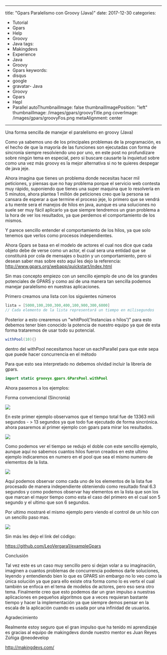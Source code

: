 
---
title: "Gpars Paralelismo con Groovy (Java)"
date: 2017-12-30
categories:
- Tutorial
- Gpars
- Help
- Groovy
- Java
tags:
- Makingdevs
- Experience
- Java
- Groovy
- Gpars
keywords:
- disqus
- google
- gravatar- Java
- Groovy
- Gpars
- Hepl
- Parallel
autoThumbnailImage: false
thumbnailImagePosition: "left"
thumbnailImage: /images/gpars/groovyTitle.png
coverImage: /images/gpars/groovyFos.png 
metaAlignment: center
---

Una forma sencilla de manejar el paralelismo en groovy (Java)

<!--more-->

Como ya sabemos uno de los principales problemas de la programación, es el hecho de que la mayoría de las funciones son ejecutadas con forma de sincronía siempre resolviendo uno por uno, en este post no profundizare sobre ningún tema en especial, pero si buscare causarte la inquietud sobre como una vez más groovy es la mejor alternativa si no te quieres despegar de java jeje.

Ahora imagina que tienes un problema donde necesitas hacer mil peticiones, y piensas que no hay problema porque el servicio web contesta muy rápido, suponiendo que tienes una super maquina que lo resolvería en 5 minutos, ahora plantea 1 millón de peticiones creo que la persona se cansara de esperar a que termine el proceso jeje, lo primero que se vendrá a tu mente sera el manejos de hilos en java, aunque es una soluciones no suele ser muy fácil aplicarlo ya que siempre tendremos un gran problema a la hora de ver los resultados, ya que perdemos el comportamiento de los mismos.

Y parece sencillo entender el comportamiento de los hilos, ya que solo tenemos que verlos como procesos independientes.

Ahora Gpars se basa en el modelo de actores el cual nos dice que cada objeto debe de verse como un actor, el cual sera una entidad que se constituirá por cola de mensajes o buzón y un comportamiento, pero si desean saber mas sobre esto aquí les dejo la referencia: http://www.gpars.org/webapp/quickstart/index.html

Sin mas concepto empiezo con un sencillo ejemplo de uno de los grandes potenciales de GPARS y como así de una manera tan sencilla podemos manejar paralelismo en nuestras aplicaciones.

Primero creamos una lista con los siguientes números

 
``` java
lista = [5000,100,200,300,400,100,900,300,6000]
// Cada elemento de la lista representará un tiempo en milisegundos
```

Posterior a esto crearemos un "whitPool('Instancias o hilos')" para esto debemos tener bien conocido la potencia de nuestro equipo ya que de esta forma trataremos de usar todo su potencial.


``` java
withPool(10){}
```

dentro del withPool necesitamos hacer un eachParallel para que este sepa que puede hacer concurrencia en el método

Para que esto sea interpretado no debemos olvidad incluir la librería de gpars.


``` java
import static groovyx.gpars.GParsPool.withPool
```

Ahora pasemos a los ejemplos:

Forma convencional (Sincronía)


<img src="/images/gpars/simpleExample.PNG">

En este primer ejemplo observamos que el tiempo total fue de 13363 mili segundos - > 13 segundos  ya que todo fue ejecutado de forma sincrónica. ahora pasaremos al primer ejemplo con gpars para mirar los resultados.


<img src="/images/gpars/gparsEachParallel.PNG">

Como podemos ver el tiempo se redujo el doble con este sencillo ejemplo, aunque aquí no sabemos cuantos hilos fueron creados en este ultimo ejemplo indicaremos en numero en el pool que sea el mismo numero de elementos de la lista.


<img src="/images/gpars/gparsEachParallelPool.PNG">

Aquí podemos observar como cada uno de los elementos de la lista fue procesado de manera independiente obteniendo como resultado final 6.3 segundos y como podemos observar hay elementos en la lista que son los que marcan el mayor tiempo como esta el caso del primero en el cual son 5 segundo y el ultimo que son 6 segundos.

Por ultimo mostraré el mismo ejemplo pero viendo el control de un hilo con un sencillo paso mas.

<img src="/images/gpars/gparsEachParallelPool1.PNG">

Sin más les dejo el link del código:

https://github.com/LeoVergara1/exampleGpars

Conclusión

Tal vez este es un caso muy sencillo pero si dejan volar a su imaginación, imaginen a cuantos problemas de concurrencia podemos darle soluciones, leyendo y entendiendo bien lo que es GPARS sin embargo no lo veo como la única solución ya que para ello existe otra forma como lo es vertx el cual también se enfoca en el tema de modelos de actores, pero eso sera otro tema.
Finalmente creo que esto podemos dar un gran impulso a nuestras aplicaciones en pequeños algoritmos que a veces requieran bastante tiempo y hacer la implementación ya que siempre demos pensar en la escala de la aplicación cuando es usada por una infinidad de usuarios.

Agradecimiento

Realmente estoy seguro que el gran impulso que ha tenido mi aprendizaje es gracias al equipo de makingdevs donde nuestro mentor es Juan Reyes Zúñiga @neodevelop

http://makingdevs.com/

